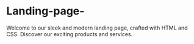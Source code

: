 # Landing-page-
Welcome to our sleek and modern landing page, crafted with HTML and CSS. Discover our exciting products and services.

